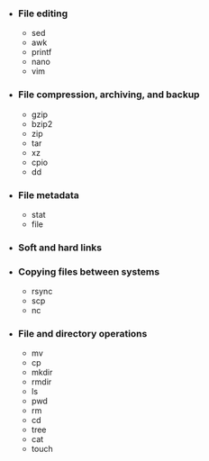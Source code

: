 - ### File editing
	- sed
	- awk
	- printf
	- nano
	- vim
- ### File compression, archiving, and backup
	- gzip
	- bzip2
	- zip
	- tar
	- xz
	- cpio
	- dd
- ### File metadata
	- stat
	- file
- ### Soft and hard links
- ### Copying files between systems
	- rsync
	- scp
	- nc
- ### File and directory operations
	- mv
	- cp
	- mkdir
	- rmdir
	- ls
	- pwd
	- rm
	- cd
	- tree
	- cat
	- touch